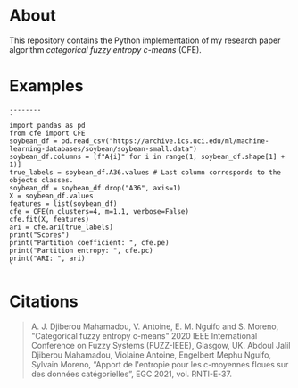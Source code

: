 # About
This repository contains the Python implementation of my research paper algorithm *categorical fuzzy entropy c-means* (CFE).

# Examples
    --------
    `
    import pandas as pd
    from cfe import CFE
    soybean_df = pd.read_csv("https://archive.ics.uci.edu/ml/machine-learning-databases/soybean/soybean-small.data")
    soybean_df.columns = [f"A{i}" for i in range(1, soybean_df.shape[1] + 1)]
    true_labels = soybean_df.A36.values # Last column corresponds to the objects classes.
    soybean_df = soybean_df.drop("A36", axis=1)
    X = soybean_df.values
    features = list(soybean_df)
    cfe = CFE(n_clusters=4, m=1.1, verbose=False)
    cfe.fit(X, features)
    ari = cfe.ari(true_labels)
    print("Scores")
    print("Partition coefficient: ", cfe.pe)
    print("Partition entropy: ", cfe.pc)
    print("ARI: ", ari)
    `

# Citations
> A. J. Djiberou Mahamadou, V. Antoine, E. M. Nguifo and S. Moreno, "Categorical fuzzy entropy c-means" 2020 IEEE International Conference on Fuzzy Systems (FUZZ-IEEE),  Glasgow, UK.
> Abdoul Jalil Djiberou Mahamadou, Violaine Antoine, Engelbert Mephu Nguifo, Sylvain Moreno, “Apport de l'entropie pour les c-moyennes floues sur des données catégorielles”, EGC 2021, vol. RNTI-E-37.
